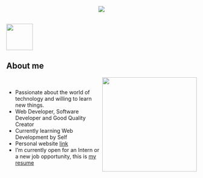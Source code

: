 <p align="center">
  <a href="https://github.com/CristianCastilloDev"><img src="https://user-images.githubusercontent.com/58959408/232639433-cb0aea21-66f0-4508-a771-85e2089c5a87.gif"></a>
</p>


<br>

<picture>
  <img src = "https://user-images.githubusercontent.com/74038190/226127923-0e8b7792-7b3c-462b-951b-63c96ba1a5af.gif" width = 70px>
</picture>
    <h2 text-size: 35px> About me</h2>



<picture> <img src="https://user-images.githubusercontent.com/74038190/242390524-0c7eb6ed-663b-4ce4-bfbd-18239a38ba1b.gif" align = right width = 250px></picture>

<br>

- Passionate about the world of technology and willing to learn new things.
- Web Developer, Software Developer and Good Quality Creator
- Currently learning Web Development by Self
- Personal website [link]([https://www.0xabdulkhalid.ml](https://cristian-castillo.netlify.app/))
- I’m currently open for an Intern or a new job opportunity, this is [my resume](http://127.0.0.1:5500/Portafolio/assets/pdf/Cristian-2.pdf)

